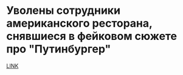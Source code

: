 # Уволены сотрудники американского ресторана, снявшиеся в фейковом сюжете про "Путинбургер"



[LINK](https://varlamov.ru/2596747.html)